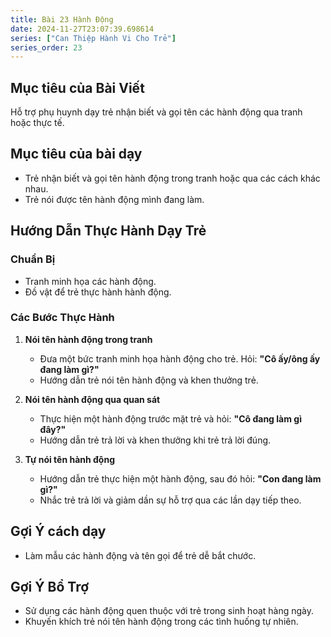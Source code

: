 ```yaml
---
title: Bài 23 Hành Động
date: 2024-11-27T23:07:39.698614
series: ["Can Thiệp Hành Vi Cho Trẻ"] 
series_order: 23
---
```


## Mục tiêu của Bài Viết  
Hỗ trợ phụ huynh dạy trẻ nhận biết và gọi tên các hành động qua tranh hoặc thực tế.

## Mục tiêu của bài dạy  
- Trẻ nhận biết và gọi tên hành động trong tranh hoặc qua các cách khác nhau.  
- Trẻ nói được tên hành động mình đang làm.  

## Hướng Dẫn Thực Hành Dạy Trẻ  

### Chuẩn Bị  
- Tranh minh họa các hành động.  
- Đồ vật để trẻ thực hành hành động.  

### Các Bước Thực Hành  
1. **Nói tên hành động trong tranh**  
   - Đưa một bức tranh minh họa hành động cho trẻ. Hỏi: **"Cô ấy/ông ấy đang làm gì?"**  
   - Hướng dẫn trẻ nói tên hành động và khen thưởng trẻ.  

2. **Nói tên hành động qua quan sát**  
   - Thực hiện một hành động trước mặt trẻ và hỏi: **"Cô đang làm gì đây?"**  
   - Hướng dẫn trẻ trả lời và khen thưởng khi trẻ trả lời đúng.  

3. **Tự nói tên hành động**  
   - Hướng dẫn trẻ thực hiện một hành động, sau đó hỏi: **"Con đang làm gì?"**  
   - Nhắc trẻ trả lời và giảm dần sự hỗ trợ qua các lần dạy tiếp theo.  

## Gợi Ý cách dạy  
- Làm mẫu các hành động và tên gọi để trẻ dễ bắt chước.  

## Gợi Ý Bổ Trợ  
- Sử dụng các hành động quen thuộc với trẻ trong sinh hoạt hàng ngày.  
- Khuyến khích trẻ nói tên hành động trong các tình huống tự nhiên.  

